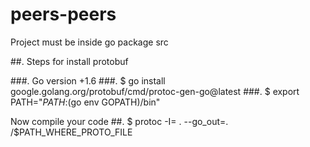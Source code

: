 # peers-peers
Project must be inside go package src 


##. Steps for install protobuf 
 
  ###. Go version +1.6
  ###. $ go install google.golang.org/protobuf/cmd/protoc-gen-go@latest
  ###. $ export PATH="$PATH:$(go env GOPATH)/bin"

Now compile your code 
 ##. $ protoc -I= . --go_out=. /$PATH_WHERE_PROTO_FILE
